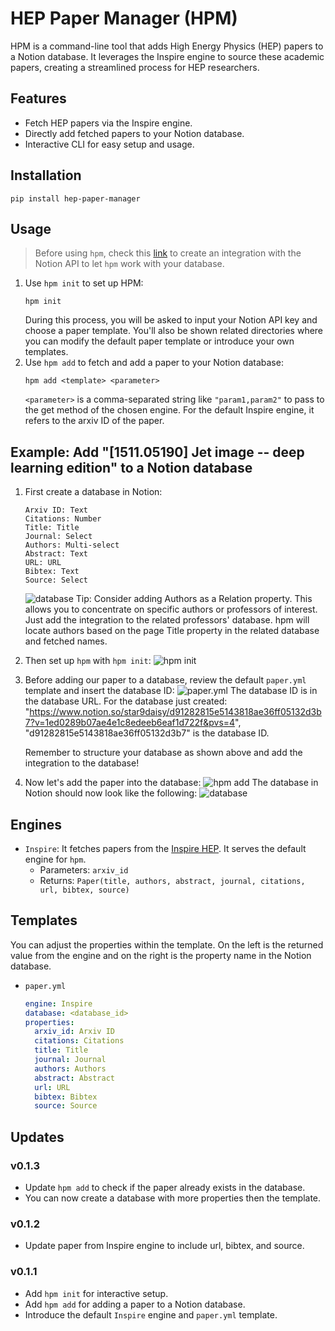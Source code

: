 # HEP Paper Manager (HPM)

HPM is a command-line tool that adds High Energy Physics (HEP) papers to a Notion database. It leverages the Inspire engine to source these academic papers, creating a streamlined process for HEP researchers.

## Features
- Fetch HEP papers via the Inspire engine.
- Directly add fetched papers to your Notion database.
- Interactive CLI for easy setup and usage.

## Installation
```
pip install hep-paper-manager
```

## Usage
> Before using `hpm`, check this [link](https://developers.notion.com/docs/create-a-notion-integration) to create an integration with the Notion API to let `hpm` work with your database.

1. Use `hpm init` to set up HPM:
   ```
   hpm init
   ```
   During this process, you will be asked to input your Notion API key and choose a paper template. You'll also be shown related directories where you can modify the default paper template or introduce your own templates.
2. Use `hpm add` to fetch and add a paper to your Notion database:
   ```
   hpm add <template> <parameter>
   ```
   `<parameter>` is a comma-separated string like `"param1,param2"` to pass to the get method of the chosen engine. For the default Inspire engine, it refers to the arxiv ID of the paper.

## Example: Add "[1511.05190] Jet image -- deep learning edition" to a Notion database
1. First create a database in Notion:
   ```
   Arxiv ID: Text
   Citations: Number
   Title: Title
   Journal: Select
   Authors: Multi-select
   Abstract: Text
   URL: URL
   Bibtex: Text
   Source: Select
   ```
   ![database](https://imgur.com/RjIKM7I.png)
   Tip: Consider adding Authors as a Relation property. This allows you to concentrate on specific authors or professors of interest. Just add the integration to the related professors' database. hpm will locate authors based on the page Title property in the related database and fetched names.

2. Then set up `hpm` with `hpm init`:
   ![hpm init](https://imgur.com/qm0uPH1.png)

3. Before adding our paper to a database, review the default `paper.yml` template and insert the database ID:
   ![paper.yml](https://imgur.com/zjzqYiT.png)
   The database ID is in the database URL. For the database just created: "https://www.notion.so/star9daisy/d91282815e5143818ae36ff05132d3b7?v=1ed0289b07ae4e1c8edeeb6eaf1d722f&pvs=4", "d91282815e5143818ae36ff05132d3b7" is the database ID.
   
   Remember to structure your database as shown above and add the integration to the database!

4. Now let's add the paper into the database:
  ![hpm add](https://imgur.com/twxP8cv.png)
   The database in Notion should now look like the following:
  ![database](https://imgur.com/DjJBOuG.png)

## Engines
- `Inspire`: It fetches papers from the [Inspire HEP](https://inspirehep.net/). It serves the default engine for `hpm`.
  - Parameters: `arxiv_id`
  - Returns: `Paper(title, authors, abstract, journal, citations, url, bibtex, source)`

## Templates
You can adjust the properties within the template. On the left is the returned value from the engine and on the right is the property name in the Notion database.
- `paper.yml`
  ```yaml
  engine: Inspire
  database: <database_id>
  properties:
    arxiv_id: Arxiv ID
    citations: Citations
    title: Title
    journal: Journal
    authors: Authors
    abstract: Abstract
    url: URL
    bibtex: Bibtex
    source: Source
  ```

## Updates
### v0.1.3
- Update `hpm add` to check if the paper already exists in the database.
- You can now create a database with more properties then the template.
### v0.1.2
- Update paper from Inspire engine to include url, bibtex, and source. 
### v0.1.1
- Add `hpm init` for interactive setup.
- Add `hpm add` for adding a paper to a Notion database.
- Introduce the default `Inspire` engine and `paper.yml` template.